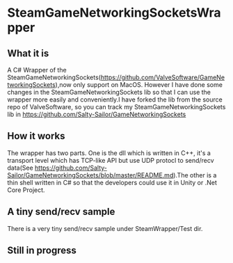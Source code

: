 # SteamGameNetworkingSocketsWrapper
## What it is
A C# Wrapper of the SteamGameNetworkingSockets(https://github.com/ValveSoftware/GameNetworkingSockets),now only support on MacOS. However I have done some changes in the SteamGameNetworkingSockets lib so that I can use the wrapper more easily and conveniently.I have forked the lib from the source repo of ValveSoftware, so you can track my SteamGameNetworkingSockets lib in https://github.com/Salty-Sailor/GameNetworkingSockets

## How it works
The wrapper has two parts. One is the dll which is written in C++, it's a transport level which has TCP-like API but use UDP protocl to send/recv data(See https://github.com/Salty-Sailor/GameNetworkingSockets/blob/master/README.md).The other is a thin shell written in C# so that the developers could use it in Unity or .Net Core Project.

## A tiny send/recv sample
There is a very tiny send/recv sample under SteamWrapper/Test dir.

## Still in progress
